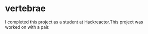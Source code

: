 # vertebrae

I completed this project as a student at <a href="https://www.hackreactor.com">Hackreactor</a>.This project was worked on with a pair.
